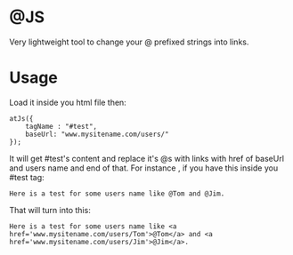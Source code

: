 
# @JS
Very lightweight tool to change your @ prefixed strings into links.

# Usage
Load it inside you html file then:
```Js
atJs({
    tagName : "#test",
    baseUrl: "www.mysitename.com/users/"
});
```
It will get #test's content and replace it's @s with links with href of baseUrl and users name and end of that.
For instance , if you have this inside you #test tag:
```
Here is a test for some users name like @Tom and @Jim.
```
That will turn into this:
```
Here is a test for some users name like <a href='www.mysitename.com/users/Tom'>@Tom</a> and <a href='www.mysitename.com/users/Jim'>@Jim</a>.
```
